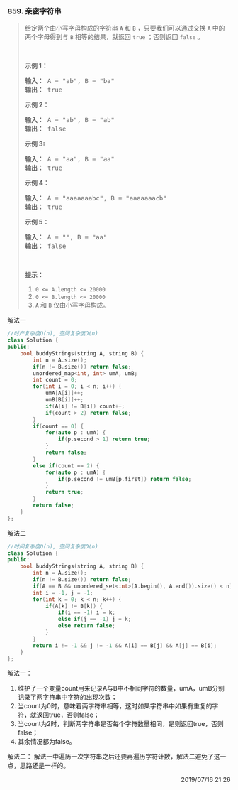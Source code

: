 ### 859. 亲密字符串
> <div class="content__2ebE"><p>给定两个由小写字母构成的字符串&nbsp;<code>A</code>&nbsp;和&nbsp;<code>B</code>&nbsp;，只要我们可以通过交换 <code>A</code> 中的两个字母得到与 <code>B</code> 相等的结果，就返回&nbsp;<code>true</code>&nbsp;；否则返回 <code>false</code> 。</p>
> 
> <p>&nbsp;</p>
> 
> <p><strong>示例 1：</strong></p>
> 
> <pre><strong>输入： </strong>A = "ab", B = "ba"
> <strong>输出： </strong>true
> </pre>
> 
> <p><strong>示例 2：</strong></p>
> 
> <pre><strong>输入： </strong>A = "ab", B = "ab"
> <strong>输出： </strong>false
> </pre>
> 
> <p><strong>示例 3:</strong></p>
> 
> <pre><strong>输入： </strong>A = "aa", B = "aa"
> <strong>输出： </strong>true
> </pre>
> 
> <p><strong>示例 4：</strong></p>
> 
> <pre><strong>输入： </strong>A = "aaaaaaabc", B = "aaaaaaacb"
> <strong>输出： </strong>true
> </pre>
> 
> <p><strong>示例 5：</strong></p>
> 
> <pre><strong>输入： </strong>A = "", B = "aa"
> <strong>输出： </strong>false
> </pre>
> 
> <p>&nbsp;</p>
> 
> <p><strong>提示：</strong></p>
> 
> <ol>
> 	<li><code>0 &lt;= A.length &lt;= 20000</code></li>
> 	<li><code>0 &lt;= B.length &lt;= 20000</code></li>
> 	<li><code>A</code>&nbsp;和&nbsp;<code>B</code>&nbsp;仅由小写字母构成。</li>
> </ol>
> </div>

解法一
```cpp
//时产复杂度O(n), 空间复杂度O(n)
class Solution {
public:
    bool buddyStrings(string A, string B) {
        int n = A.size();
        if(n != B.size()) return false;
        unordered_map<int, int> umA, umB;
        int count = 0;
        for(int i = 0; i < n; i++) {
            umA[A[i]]++;
            umB[B[i]]++;
            if(A[i] != B[i]) count++;
            if(count > 2) return false;
        }
        if(count == 0) {
            for(auto p : umA) {
                if(p.second > 1) return true;
            }
            return false;
        }
        else if(count == 2) {
            for(auto p : umA) {
                if(p.second != umB[p.first]) return false;
            }
            return true;
        }
        return false;
    }
};
```

解法二
```cpp
//时间复杂度O(n), 空间复杂度O(n)
class Solution {
public:
    bool buddyStrings(string A, string B) {
        int n = A.size();
        if(n != B.size()) return false;
        if(A == B && unordered_set<int>(A.begin(), A.end()).size() < n) return true;
        int i = -1, j = -1;
        for(int k = 0; k < n; k++) {
            if(A[k] != B[k]) {
                if(i == -1) i = k;
                else if(j == -1) j = k;
                else return false;
            }
        }
        return i != -1 && j != -1 && A[i] == B[j] && A[j] == B[i];
    }
};
```
解法一：
1. 维护了一个变量count用来记录A与B中不相同字符的数量，umA，umB分别记录了两字符串中字符的出现次数；
2. 当count为0时，意味着两字符串相等，这时如果字符串中如果有重复的字符，就返回true，否则false；
3. 当count为2时，判断两字符串是否每个字符数量相同，是则返回true，否则false；
4. 其余情况都为false。

解法二：
解法一中遍历一次字符串之后还要再遍历字符计数，解法二避免了这一点，思路还是一样的。

<div style="text-align: right"> 2019/07/16 21:26 </div>